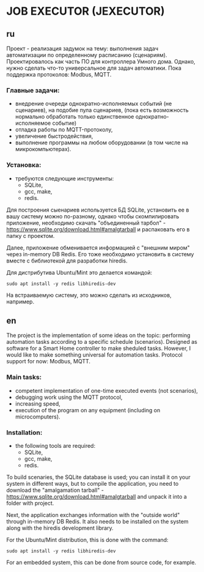 # JOB EXECUTOR (JEXECUTOR)

## ru
Проект - реализация задумок на тему: выполнения задач автоматизации по определенному расписанию (сценариям).
Проектировалось как часть ПО для контроллера Умного дома. Однако, нужно сделать что-то универсальное для задач автоматики.
Пока поддержка протоколов: Modbus, MQTT.

### Главные задачи:
- внедрение очереди однократно-исполняемых событий (не сценариев), на подобие пула сценариев,
  (пока есть возможность нормально обработать только единственное однократно-исполняемое событие)
- отладка работы по MQTT-протоколу,
- увеличение быстродействия,
- выполнение программы на любом оборудовании (в том числе на микрокомпьютерах).

### Установка:
- требуются следующие инструменты:
  - SQLite,
  - gcc, make,
  - redis.

Для построения сыенариев используется БД SQLite, установить ее в вашу систему можно по-разному, однако чтобы скомпилировать приложение, необходимо скачать "объединенный тарбол" - https://www.sqlite.org/download.html#amalgtarball и распаковать его в папку с проектом.

Далее, приложение обменивается информацией с "внешним миром" через in-memory DB Redis. Его тоже необходимо установить в систему вместе с библиотекой для разработки hiredis.

Для дистрибутива Ubuntu/Mint это делается командой:

```
sudo apt install -y redis libhiredis-dev

```
На встраиваемую систему, это можно сделать из исходников, например.

## en
The project is the implementation of some ideas on the topic: performing automation tasks according to a specific schedule (scenarios).
Designed as software for a Smart Home controller to make sheduled tasks. However, I would like to make something universal for automation tasks.
Protocol support for now: Modbus, MQTT.

### Main tasks:
- competent implementation of one-time executed events (not scenarios),
- debugging work using the MQTT protocol,
- increasing speed,
- execution of the program on any equipment (including on microcomputers).

### Installation:
- the following tools are required:
   - SQLite,
   - gcc, make,
   - redis.

To build scenaries, the SQLite database is used; you can install it on your system in different ways, but to compile the application, you need to download the "amalgamation tarball" - https://www.sqlite.org/download.html#amalgtarball and unpack it into a folder with project.

Next, the application exchanges information with the "outside world" through in-memory DB Redis. It also needs to be installed on the system along with the hiredis development library.

For the Ubuntu/Mint distribution, this is done with the command:

```
sudo apt install -y redis libhiredis-dev

```
For an embedded system, this can be done from source code, for example.


